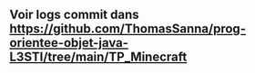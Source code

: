 ## Voir logs commit dans https://github.com/ThomasSanna/prog-orientee-objet-java-L3STI/tree/main/TP_Minecraft
